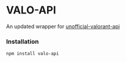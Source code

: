 # VALO-API
An updated wrapper for [unofficial-valorant-api](https://www.npmjs.com/package/unofficial-valorant-api)

### Installation
``npm install valo-api``